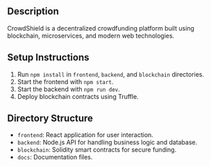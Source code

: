 ## Description
CrowdShield is a decentralized crowdfunding platform built using blockchain, microservices, and modern web technologies.

## Setup Instructions
1. Run `npm install` in `frontend`, `backend`, and `blockchain` directories.
2. Start the frontend with `npm start`.
3. Start the backend with `npm run dev`.
4. Deploy blockchain contracts using Truffle.

## Directory Structure
- `frontend`: React application for user interaction.
- `backend`: Node.js API for handling business logic and database.
- `blockchain`: Solidity smart contracts for secure funding.
- `docs`: Documentation files.
